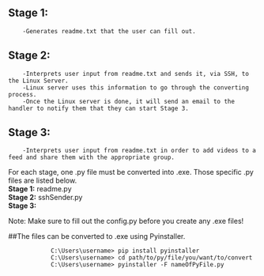 ## Stage 1:
        -Generates readme.txt that the user can fill out.
        
## Stage 2:
        -Interprets user input from readme.txt and sends it, via SSH, to the Linux Server.
        -Linux server uses this information to go through the converting process.
        -Once the Linux server is done, it will send an email to the handler to notify them that they can start Stage 3.
        
## Stage 3:
        -Interprets user input from readme.txt in order to add videos to a feed and share them with the appropriate group.



For each stage, one .py file must be converted into .exe. Those specific .py files are listed below.\
        **Stage 1:** readme.py\
        **Stage 2:** sshSender.py\
        **Stage 3:**
       
Note: Make sure to fill out the config.py before you create any .exe files!
        
##The files can be converted to .exe using Pyinstaller.
                
                C:\Users\username> pip install pyinstaller
                C:\Users\username> cd path/to/py/file/you/want/to/convert
                C:\Users\username> pyinstaller -F nameOfPyFile.py 
                
